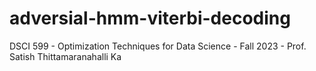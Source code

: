 # adversial-hmm-viterbi-decoding
DSCI 599 - Optimization Techniques for Data Science - Fall 2023 - Prof. Satish Thittamaranahalli Ka

